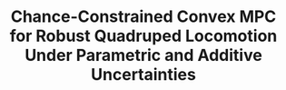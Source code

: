 ---
title: "Chance-Constrained Convex MPC for Robust Quadruped Locomotion Under Parametric and Additive Uncertainties"
authors: "Ananya Trivedi, Sarvesh Prajapati, Mark Zolotas, Michael Everett, Taskin Padir"
venue: "IEEE Robotics and Automation Letters (RA-L)"
year: "2025"
status: "published"
arxiv: "https://arxiv.org/abs/2411.03481"
official_link: "https://ieeexplore.ieee.org/document/11066277"
doi: "10.1109/LRA.2025.3585315"
volume: "10"
number: "8"
pages: "8388-8395"
publisher: ""
month: "12"
address: ""
type: "journal"
school: ""
awards: ""
notes: ""
include_on_website: true
image: "trivedi24_mpc.png"
links_to_code: ""
links_to_video: ""
collection: publications
permalink: /publication/2025-12-Trivedi25_RAL.html
---